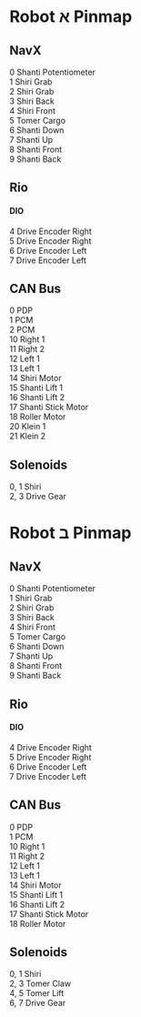 # Robot א Pinmap
## NavX
0 Shanti Potentiometer\
1 Shiri Grab\
2 Shiri Grab\
3 Shiri Back\
4 Shiri Front\
5 Tomer Cargo\
6 Shanti Down\
7 Shanti Up\
8 Shanti Front\
9 Shanti Back
## Rio
#### DIO
4 Drive Encoder Right\
5 Drive Encoder Right\
6 Drive Encoder Left\
7 Drive Encoder Left
## CAN Bus
0 PDP\
1 PCM\
2 PCM\
10 Right 1\
11 Right 2\
12 Left 1\
13 Left 1\
14 Shiri Motor\
15 Shanti Lift 1\
16 Shanti Lift 2\
17 Shanti Stick Motor\
18 Roller Motor\
20 Klein 1\
21 Klein 2
## Solenoids
0, 1 Shiri\
2, 3 Drive Gear
# Robot ב Pinmap
## NavX
0 Shanti Potentiometer\
1 Shiri Grab\
2 Shiri Grab\
3 Shiri Back\
4 Shiri Front\
5 Tomer Cargo\
6 Shanti Down\
7 Shanti Up\
8 Shanti Front\
9 Shanti Back
## Rio
#### DIO
4 Drive Encoder Right\
5 Drive Encoder Right\
6 Drive Encoder Left\
7 Drive Encoder Left
## CAN Bus
0 PDP\
1 PCM\
10 Right 1\
11 Right 2\
12 Left 1\
13 Left 1\
14 Shiri Motor\
15 Shanti Lift 1\
16 Shanti Lift 2\
17 Shanti Stick Motor\
18 Roller Motor
## Solenoids
0, 1 Shiri\
2, 3 Tomer Claw\
4, 5 Tomer Lift\
6, 7 Drive Gear